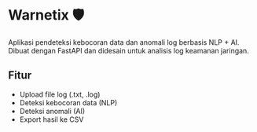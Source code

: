 # Warnetix 🛡️

Aplikasi pendeteksi kebocoran data dan anomali log berbasis NLP + AI.
Dibuat dengan FastAPI dan didesain untuk analisis log keamanan jaringan.

## Fitur
- Upload file log (.txt, .log)
- Deteksi kebocoran data (NLP)
- Deteksi anomali (AI)
- Export hasil ke CSV

